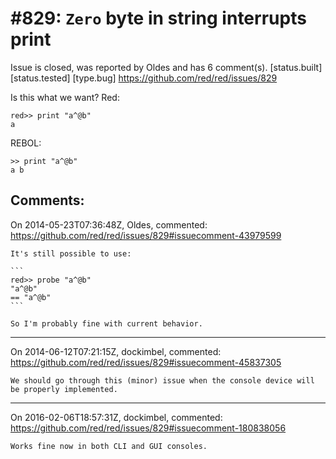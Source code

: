 
#829: `Zero` byte in string interrupts print 
================================================================================
Issue is closed, was reported by Oldes and has 6 comment(s).
[status.built] [status.tested] [type.bug]
<https://github.com/red/red/issues/829>

Is this what we want?
Red:

```
red>> print "a^@b"
a
```

REBOL:

```
>> print "a^@b"
a b
```



Comments:
--------------------------------------------------------------------------------

On 2014-05-23T07:36:48Z, Oldes, commented:
<https://github.com/red/red/issues/829#issuecomment-43979599>

    It's still possible to use:
    
    ```
    red>> probe "a^@b"
    "a^@b"
    == "a^@b"
    ```
    
    So I'm probably fine with current behavior.

--------------------------------------------------------------------------------

On 2014-06-12T07:21:15Z, dockimbel, commented:
<https://github.com/red/red/issues/829#issuecomment-45837305>

    We should go through this (minor) issue when the console device will be properly implemented.

--------------------------------------------------------------------------------

On 2016-02-06T18:57:31Z, dockimbel, commented:
<https://github.com/red/red/issues/829#issuecomment-180838056>

    Works fine now in both CLI and GUI consoles.


